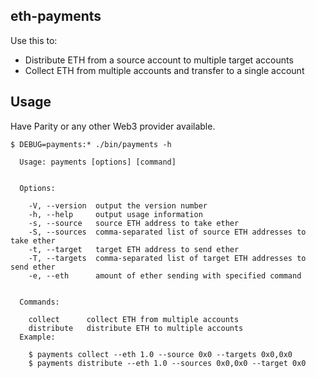 ## eth-payments

Use this to:
- Distribute ETH from a source account to multiple target accounts  
- Collect ETH from multiple accounts and transfer to a single account

## Usage
Have Parity or any other Web3 provider available.

```
$ DEBUG=payments:* ./bin/payments -h

  Usage: payments [options] [command]


  Options:

    -V, --version  output the version number
    -h, --help     output usage information
    -s, --source   source ETH address to take ether
    -S, --sources  comma-separated list of source ETH addresses to take ether
    -t, --target   target ETH address to send ether
    -T, --targets  comma-separated list of target ETH addresses to send ether
    -e, --eth      amount of ether sending with specified command


  Commands:

    collect      collect ETH from multiple accounts
    distribute   distribute ETH to multiple accounts
  Example:

    $ payments collect --eth 1.0 --source 0x0 --targets 0x0,0x0
    $ payments distribute --eth 1.0 --sources 0x0,0x0 --target 0x0

```

  